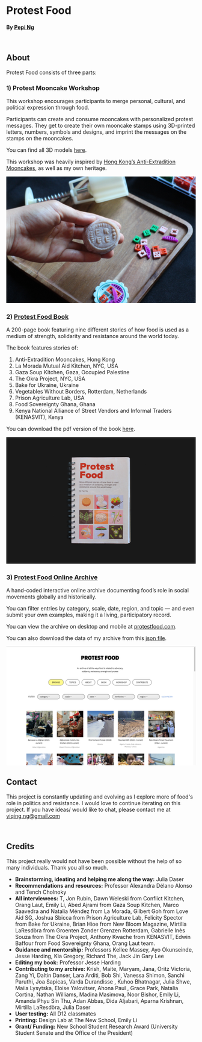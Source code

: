 # Protest Food 
**By [Pepi Ng](https://pepzicles.com/)**  

<br>

## About 
Protest Food consists of three parts: 

### 1) Protest Mooncake Workshop

This workshop encourages participants to merge personal, cultural, and political expression through food. 

Participants can create and consume mooncakes with personalized protest messages. They get to create their own mooncake stamps using 3D-printed letters, numbers, symbols and designs, and imprint the messages on the stamps on the mooncakes.

You can find all 3D models [here](https://github.com/pepzicles/protestFoodV2/tree/main/3D%20models).

This workshop was heavily inspired by [Hong Kong’s Anti-Extradition Mooncakes](https://protestfood.com/item.html?id=8), as well as my own heritage.

<img src="images/workshop/workshopSample.JPG" alt="image of a personalized mooncake stamped with word 'FREE'" width="600px"/>

<br>

### 2) [Protest Food Book](https://protestfood.com/book.html)

A 200-page book featuring nine different stories of how food is used as a medium of strength, solidarity and resistance around the world today.

The book features stories of:
1. Anti-Extradition Mooncakes, Hong Kong
2. La Morada Mutual Aid Kitchen, NYC, USA
3. Gaza Soup Kitchen, Gaza, Occupied Palestine
4. The Okra Project, NYC, USA
5. Bake for Ukraine, Ukraine
6. Vegetables Without Borders, Rotterdam, Netherlands
7. Prison Agriculture Lab, USA
8. Food Sovereignty Ghana, Ghana
9. Kenya National Alliance of Street Vendors and Informal Traders (KENASVIT), Kenya


You can download the pdf version of the book [here](https://github.com/pepzicles/protestFoodV2/blob/main/book/ProtestFood_Book.pdf).

<img src="images/book/1.png" alt="Front cover of book 'PROTEST FOOD'" width="600px"/>

<br>


### 3) [Protest Food Online Archive](https://protestfood.com/)

A hand-coded interactive online archive documenting food’s role in social movements globally and historically. 

You can filter entries by category, scale, date, region, and topic — and even submit your own examples, making it a living, participatory record. 

You can view the archive on desktop and mobile at [protestfood.com](protestfood.com).

You can also download the data of my archive from this [json file](https://github.com/pepzicles/protestFoodV2/blob/main/data.json).

<img src="images/archive/archive-screenshot.png" alt="Screenshot of the online archive, consisting of many examples of how food is used as a form of protest today." width="600px"/>

<br>

## Contact

This project is constantly updating and evolving as I explore more of food's role in politics and resistance. I would love to continue iterating on this project. If you have ideas/ would like to chat, please contact me at [yiqing.ng@gmail.com](yiqing.ng@gmail.com)

<br>

## Credits

This project really would not have been possible without the help of so many individuals. Thank you all so much. 

- **Brainstorming, ideating and helping me along the way:** Julia Daser
- **Recommendations and resources:** Professor Alexandra Délano Alonso and Tench Cholnoky
- **All interviewees:** T, Jon Rubin, Dawn Weleski from Conflict Kitchen, Orang Laut, Emily Li, Abed Ajrami from Gaza Soup Kitchen, Marco Saavedra and Natalia Méndez from La Morada, Gilbert Goh from Love Aid SG, Joshua Sbicca from Prison Agriculture Lab, Felicity Spector from Bake for Ukraine, Brian Hioe from New Bloom Magazine, Mirtilla LaResdòra from Groenten Zonder Grenzen Rotterdam, Gabrielle Inès Souza from The Okra Project, Anthony Kwache from KENASVIT, Edwin Baffour from Food Sovereignty Ghana, Orang Laut team.
- **Guidance and mentorship:** Professors Kellee Massey, Ayo Okunseinde, Jesse Harding, Kia Gregory, Richard The, Jack Jin Gary Lee
- **Editing my book:** Professor Jesse Harding
- **Contributing to my archive:** Krish, Maite, Maryam, Jana, Oritz Victoria, Zang Yi, Daltin Danser, Lara Arditi, Bob Shi, Vanessa Shimon, Sanchi Paruthi, Joa Sapicas, Varda Durandisse , Kuhoo Bhatnagar, Julia Shwe, Maiia Lysytska, Eloise Yalovitser, Ahona Paul , Grace Park, Natalia Cortina, Nathan Williams, Madina Masimova, Noor Bishor, Emily Li, Amanda Phyu Sin Thu, Adan Abbas, Dida Aljabari, Aparna Krishnan, Mirtilla LaResdòra, Julia Daser
- **User testing:** All D12 classmates
- **Printing:** Design Lab at The New School, Emily Li
- **Grant/ Funding:** New School Student Research Award (University Student Senate and the Office of the President)
